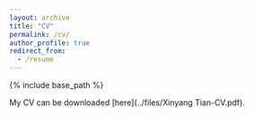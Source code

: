 ```yaml
---
layout: archive
title: "CV"
permalink: /cv/
author_profile: true
redirect_from:
  - /resume
---
```


{% include base_path %}

My CV can be downloaded [here](../files/Xinyang Tian-CV.pdf).

